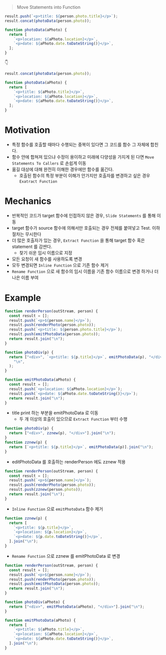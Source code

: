 > Move Statements into Function

```js
result.push(`<p>title: ${person.photo.title}</p>`);
result.concat(photoData(person.photo));

function photoData(aPhoto) {
  return [
    `<p>location: ${aPhoto.location}</p>`,
    `<p>date: ${aPhoto.date.toDateString()}</p>`,
  ];
}
```

👇

```js
result.concat(photoData(person.photo));

function photoData(aPhoto) {
  return [
    `<p>title: ${aPhoto.title}</p>`,
    `<p>location: ${aPhoto.location}</p>`,
    `<p>date: ${aPhoto.date.toDateString()}</p>`,
  ];
}
```

# Motivation

- 특정 함수를 호출할 때마다 수행되는 중복이 있다면 그 코드를 함수 그 자체에 합친다.
- 함수 안에 합쳐져 있으냐 수정이 용이하고 미래에 다양성을 가지게 된 다면 `Move Statements To Callers` 로 손쉽게 이동
- 옮길 대상에 대해 완전히 이해한 경우에만 함수를 옮긴다.
  - 호출된 함수의 특정 부분이 이해가 안가지만 호출자를 변경하고 싶은 경우 `Exatract Function`

# Mechanics

- 반복적인 코드가 target 함수에 인접하지 않은 경우, `Slide Statements` 를 통해 이동
- target 함수가 source 함수에 의해서만 호출되는 경우 전체를 붙여넣고 Test. 이하 절차는 무시한다
- 더 많은 호출자가 있는 경우, `Extract Function` 을 통해 target 함수 혹은 statement 를 감싼다.
  - 찾기 쉬운 임시 이름으로 지정
- 모든 요청이 새 함수를 사용하도록 변경
- 모두 변경되면 `Inline Function` 으로 기존 함수 제거
- `Rename Function` 으로 새 함수의 임시 이름을 기존 함수 이름으로 변경 하거나 더 나은 이름 부여

# Example

```js
function renderPerson(outStream, person) {
  const result = [];
  result.push(`<p>${person.name}</p>`);
  result.push(renderPhoto(person.photo));
  result.push(`<p>title: ${person.photo.title}</p>`);
  result.push(emitPhotoData(person.photo));
  return result.join("\n");
}

function photoDiv(p) {
  return ["<div>", `<p>title: ${p.title}</p>`, emitPhotoData(p), "</div>"].join(
    "\n",
  );
}

function emitPhotoData(aPhoto) {
  const result = [];
  result.push(`<p>location: ${aPhoto.location}</p>`);
  result.push(`<p>date: ${aPhoto.date.toDateString()}</p>`);
  return result.join("\n");
}
```

- title print 하는 부분을 emitPhotoData 로 이동
  - 두 개 이상의 호출이 있으므로 `Extract Function` 부터 수행

```js
function photoDiv(p) {
  return ["<div>", zznew(p), "</div>"].join("\n");
}
function zznew(p) {
  return [`<p>title: ${p.title}</p>`, emitPhotoData(p)].join("\n");
}
```

- editPhotoData 를 호출하는 renderPerson 에도 zznew 적용

```js
function renderPerson(outStream, person) {
  const result = [];
  result.push(`<p>${person.name}</p>`);
  result.push(renderPhoto(person.photo));
  result.push(zznew(person.photo));
  return result.join("\n");
}
```

- `Inline Function` 으로 `emitPhotoData` 함수 제거

```js
function zznew(p) {
  return [
    `<p>title: ${p.title}</p>`,
    `<p>location: ${p.location}</p>`,
    `<p>date: ${p.date.toDateString()}</p>`,
  ].join("\n");
}
```

- `Rename Function` 으로 zznew 를 emitPhotoData 로 변경

```js
function renderPerson(outStream, person) {
  const result = [];
  result.push(`<p>${person.name}</p>`);
  result.push(renderPhoto(person.photo));
  result.push(emitPhotoData(person.photo));
  return result.join("\n");
}

function photoDiv(aPhoto) {
  return ["<div>", emitPhotoData(aPhoto), "</div>"].join("\n");
}

function emitPhotoData(aPhoto) {
  return [
    `<p>title: ${aPhoto.title}</p>`,
    `<p>location: ${aPhoto.location}</p>`,
    `<p>date: ${aPhoto.date.toDateString()}</p>`,
  ].join("\n");
}
```
